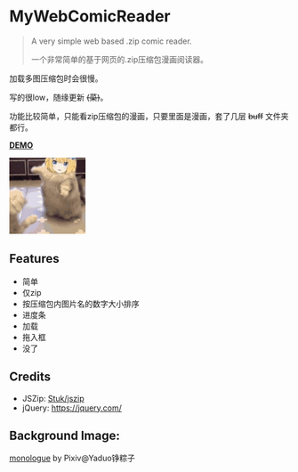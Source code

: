 # MyWebComicReader

> A very simple web based .zip comic reader.
>
> 一个非常简单的基于网页的.zip压缩包漫画阅读器。



加载多图压缩包时会很慢。

写的很low，随缘更新  ~~(菜)~~。

功能比较简单，只能看zip压缩包的漫画，只要里面是漫画，套了几层 ~~buff~~ 文件夹都行。

[**DEMO**](https://monsterhhe.github.io/MyWebComicReader)

![serena](/docs/serena.gif)



## Features

- 简单
- 仅zip
- 按压缩包内图片名的数字大小排序
- 进度条
- 加载
- 拖入框
- 没了



## Credits

- JSZip: [Stuk/jszip](https://github.com/Stuk/jszip)
- jQuery: https://jquery.com/



## Background Image:

[monologue](https://www.pixiv.net/artworks/75685593) by Pixiv@Yaduo铮粽子

